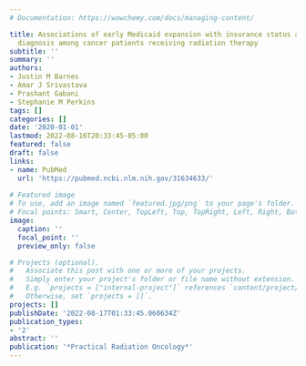 ```yaml
---
# Documentation: https://wowchemy.com/docs/managing-content/

title: Associations of early Medicaid expansion with insurance status and stage at
  diagnosis among cancer patients receiving radiation therapy
subtitle: ''
summary: ''
authors:
- Justin M Barnes
- Amar J Srivastava
- Prashant Gabani
- Stephanie M Perkins
tags: []
categories: []
date: '2020-01-01'
lastmod: 2022-08-16T20:33:45-05:00
featured: false
draft: false
links:
- name: PubMed
  url: 'https://pubmed.ncbi.nlm.nih.gov/31634633/'
  
# Featured image
# To use, add an image named `featured.jpg/png` to your page's folder.
# Focal points: Smart, Center, TopLeft, Top, TopRight, Left, Right, BottomLeft, Bottom, BottomRight.
image:
  caption: ''
  focal_point: ''
  preview_only: false

# Projects (optional).
#   Associate this post with one or more of your projects.
#   Simply enter your project's folder or file name without extension.
#   E.g. `projects = ["internal-project"]` references `content/project/deep-learning/index.md`.
#   Otherwise, set `projects = []`.
projects: []
publishDate: '2022-08-17T01:33:45.060634Z'
publication_types:
- '2'
abstract: ''
publication: '*Practical Radiation Oncology*'
---
```

